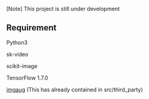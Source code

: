 [Note] This project is still under development

## Requirement
Python3

sk-video

scikit-image

TensorFlow 1.7.0

[imgaug](https://github.com/aleju/imgaug)
(This has already contained in src/third_party)

